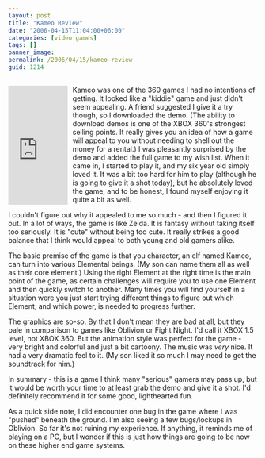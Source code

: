 ```yaml
---
layout: post
title: "Kameo Review"
date: "2006-04-15T11:04:00+06:00"
categories: [video games]
tags: []
banner_image: 
permalink: /2006/04/15/kameo-review
guid: 1214
---
```


<iframe src="http://rcm-na.amazon-adsystem.com/e/cm?t=raymondcamden-20&o=1&p=8&l=as1&asins=B000B6ML0A&fc1=000000&IS2=1&lt1=_top&lc1=0000ff&bc1=000000&bg1=ffffff&npa=1&f=ifr" style="width:120px;height:240px;margin-right: 10px" scrolling="no" marginwidth="0" marginheight="0" frameborder="0" align="left"></iframe>

Kameo was one of the 360 games I had no intentions of getting. It looked like a "kiddie" game and just didn't seem appealing. A friend suggested I  give it a try though, so I downloaded the demo. (The ability to download demos is one of the XBOX 360's strongest selling points. It really gives you an idea of how a game will appeal to you without needing to shell out the money for a rental.) I was pleasantly surprised by the demo and added the full game to my wish list. When it came in, I started to play it, and my six year old simply loved it. It was a bit too hard for him to play (although he is going to give it a shot today), but he absolutely loved the game, and to be honest, I found myself enjoying it quite a bit as well.

I couldn't figure out why it appealed to me so much - and then I figured it out. In a lot of ways, the game is like Zelda. It is fantasy without taking itself too seriously. It is "cute" without being too cute. It really strikes a good balance that I think would appeal to both young and old gamers alike.

The basic premise of the game is that you character, an elf named Kameo, can turn into various Elemental beings. (My son can name them all as well as their core element.) Using the right Element at the right time is the main point of the game, as certain challenges will require you to use one Element and then quickly switch to another. Many times you will find yourself in a situation were you just start trying different things to figure out which Element, and which power, is needed to progress further. 

The graphics are so-so. By that I don't mean they are bad at all, but they pale in comparison to games like Oblivion or Fight Night. I'd call it XBOX 1.5 level, not XBOX 360. But the animation style was perfect for the game - very bright and colorful and just a bit cartoony. The music was <i>very</i> nice. It had a very dramatic feel to it. (My son liked it so much I may need to get the soundtrack for him.)

In summary - this is a game I think many "serious" gamers may pass up, but it would be worth your time to at least grab the demo and give it a shot. I'd definitely recommend it for some good, lighthearted fun.

As a quick side note, I did encounter one bug in the game where I was "pushed" beneath the ground. I'm also seeing a few bugs/lockups in Oblivion. So far it's not ruining my experience. If anything, it reminds me of playing on a PC, but I wonder if this is just how things are going to be now on these higher end game systems.